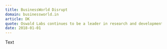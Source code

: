 ```yaml
---
title: BusinessWorld Disrupt
domain: businessworld.in
article: DK
quote: Oswald Labs continues to be a leader in research and development of disabled-friendly technology.
date: 2018-01-01
---
```


Text